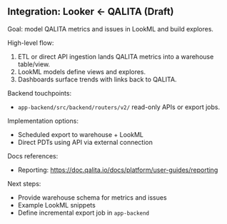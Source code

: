 ## Integration: Looker ← QALITA (Draft)

Goal: model QALITA metrics and issues in LookML and build explores.

High-level flow:

1. ETL or direct API ingestion lands QALITA metrics into a warehouse table/view.
2. LookML models define views and explores.
3. Dashboards surface trends with links back to QALITA.

Backend touchpoints:

- `app-backend/src/backend/routers/v2/` read-only APIs or export jobs.

Implementation options:

- Scheduled export to warehouse + LookML
- Direct PDTs using API via external connection

Docs references:

- Reporting: https://doc.qalita.io/docs/platform/user-guides/reporting

Next steps:

- Provide warehouse schema for metrics and issues
- Example LookML snippets
- Define incremental export job in `app-backend`


